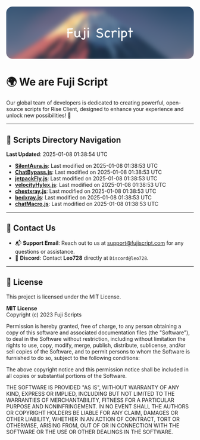 ![Banner](.github/b.webp)

# 🌍 **We are Fuji Script**

Our global team of developers is dedicated to creating powerful, open-source scripts for Rise Client, designed to enhance your experience and unlock new possibilities! 🌟

---
<!-- SCRIPTS_NAVIGATION_START -->
## 📂 **Scripts Directory Navigation**

**Last Updated**: 2025-01-08 01:38:54 UTC

- **[SilentAura.js](scripts/SilentAura.js)**: Last modified on 2025-01-08 01:38:53 UTC
- **[ChatBypass.js](scripts/ChatBypass.js)**: Last modified on 2025-01-08 01:38:53 UTC
- **[jetpackFly.js](scripts/jetpackFly.js)**: Last modified on 2025-01-08 01:38:53 UTC
- **[velocityHylex.js](scripts/velocityHylex.js)**: Last modified on 2025-01-08 01:38:53 UTC
- **[chestxray.js](scripts/chestxray.js)**: Last modified on 2025-01-08 01:38:53 UTC
- **[bedxray.js](scripts/bedxray.js)**: Last modified on 2025-01-08 01:38:53 UTC
- **[chatMacro.js](scripts/chatMacro.js)**: Last modified on 2025-01-08 01:38:53 UTC

<!-- SCRIPTS_NAVIGATION_END -->

---

## 💬 **Contact Us**  
- 📬 **Support Email**: Reach out to us at [support@fujiscript.com](mailto:support@fujiscript.com) for any questions or assistance.  
- 💬 **Discord**: Contact **Leo728** directly at `Discord@leo728`.

---

## 📜 **License**

This project is licensed under the MIT License.  

**MIT License**  
Copyright (c) 2023 Fuji Scripts  

Permission is hereby granted, free of charge, to any person obtaining a copy of this software and associated documentation files (the "Software"), to deal in the Software without restriction, including without limitation the rights to use, copy, modify, merge, publish, distribute, sublicense, and/or sell copies of the Software, and to permit persons to whom the Software is furnished to do so, subject to the following conditions:  

The above copyright notice and this permission notice shall be included in all copies or substantial portions of the Software.  

THE SOFTWARE IS PROVIDED "AS IS", WITHOUT WARRANTY OF ANY KIND, EXPRESS OR IMPLIED, INCLUDING BUT NOT LIMITED TO THE WARRANTIES OF MERCHANTABILITY, FITNESS FOR A PARTICULAR PURPOSE AND NONINFRINGEMENT. IN NO EVENT SHALL THE AUTHORS OR COPYRIGHT HOLDERS BE LIABLE FOR ANY CLAIM, DAMAGES OR OTHER LIABILITY, WHETHER IN AN ACTION OF CONTRACT, TORT OR OTHERWISE, ARISING FROM, OUT OF OR IN CONNECTION WITH THE SOFTWARE OR THE USE OR OTHER DEALINGS IN THE SOFTWARE.  
